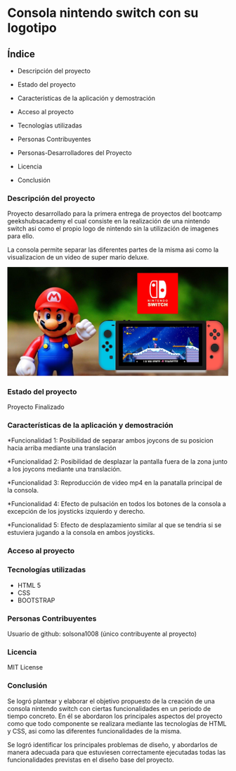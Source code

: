 # Consola nintendo switch con su logotipo

## Índice
* Descripción del proyecto

* Estado del proyecto

* Características de la aplicación y demostración

* Acceso al proyecto

* Tecnologías utilizadas

* Personas Contribuyentes

* Personas-Desarrolladores del Proyecto

* Licencia

* Conclusión
  
### Descripción del proyecto
Proyecto desarrollado para la primera entrega de proyectos del bootcamp geekshubsacademy el cual consiste en la realización de una nintendo switch asi como el propio logo de nintendo sin la utilización de imagenes para ello. 

La consola permite separar las diferentes partes de la misma asi como la visualizacion de un video de super mario deluxe.

![](mario-proyecto.JPG)
### Estado del proyecto
Proyecto Finalizado
### Características de la aplicación y demostración
*Funcionalidad 1: Posibilidad de separar ambos joycons de su posicion hacia arriba mediante una translación

*Funcionalidad 2: Posibilidad de desplazar la pantalla fuera de la zona junto a los joycons mediante una translación.

*Funcionalidad 3: Reproducción de video mp4 en la panatalla principal de la consola.

*Funcionalidad 4: Efecto de pulsación en todos los botones de la consola a excepción de los joysticks izquierdo y derecho.

*Funcionalidad 5: Efecto de desplazamiento similar al que se tendria si se estuviera jugando a la consola en ambos joysticks.
### Acceso al proyecto

### Tecnologías utilizadas
* HTML 5
* CSS
* BOOTSTRAP
### Personas Contribuyentes
Usuario de github: solsona1008 (único contribuyente al proyecto)
### Licencia
MIT License
### Conclusión
Se logró plantear y elaborar el objetivo propuesto de la creación de una consola nintendo switch con ciertas funcionalidades en un periodo de tiempo concreto. En él se abordaron los principales aspectos del proyecto como que todo componente se realizara mediante las tecnologías de HTML y CSS, asi como las diferentes funcionalidades de la misma.

Se logró identificar los principales problemas de diseño, y abordarlos de manera adecuada para que estuviesen correctamente ejecutadas todas las funcionalidades previstas en el diseño base del proyecto.
